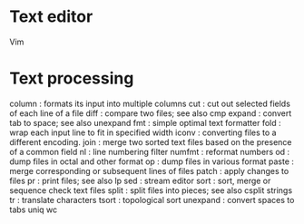 # Text editor
Vim

# Text processing
column	    : formats its input into multiple columns
cut	    : cut out selected fields of each line of a file
diff	    : compare two files; see also cmp
expand	    : convert tab to space; see also unexpand
fmt	    : simple optimal text formatter
fold	    : wrap each input line to fit in specified width
iconv	    : converting files to a different encoding.
join	    : merge two sorted text files based on the presence of a common field
nl	    : line numbering filter
numfmt	    : reformat numbers
od	    : dump files in octal and other format
op	    : dump files in various format
paste	    : merge corresponding or subsequent lines of files
patch	    : apply changes to files
pr	    : print files; see also lp
sed	    : stream editor
sort        : sort, merge or sequence check text files
split	    : split files into pieces; see also csplit
strings
tr	    : translate characters
tsort	    : topological sort
unexpand    : convert spaces to tabs
uniq
wc
